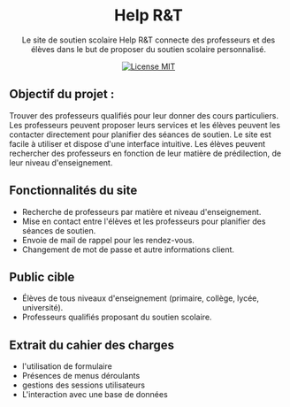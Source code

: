 <h1 align="center">
Help R&T
</h1>

<p align="center">Le site de soutien scolaire Help R&T connecte des professeurs et des élèves dans le but de proposer du soutien scolaire personnalisé. </p>

<p align="center">
  <a href="https://opensource.org/licenses/MIT">
    <img src="https://img.shields.io/badge/License-MIT-blue.svg" alt="License MIT">
  </a>
</p>

## Objectif du projet :
Trouver des professeurs qualifiés pour leur donner des cours particuliers. Les professeurs peuvent proposer leurs services et les élèves peuvent les contacter directement pour planifier des séances de soutien. Le site est facile à utiliser et dispose d'une interface intuitive. Les élèves peuvent rechercher des professeurs en fonction de leur matière de prédilection, de leur niveau d'enseignement.

## Fonctionnalités du site

- Recherche de professeurs par matière et niveau d'enseignement.
- Mise en contact entre l'élèves et les professeurs pour planifier des séances de soutien.
- Envoie de mail de rappel pour les rendez-vous.
- Changement de mot de passe et autre informations client.

## Public cible

- Élèves de tous niveaux d'enseignement (primaire, collège, lycée, université).
- Professeurs qualifiés proposant du soutien scolaire.

## Extrait du cahier des charges
- l'utilisation de formulaire
- Présences de menus déroulants 
- gestions des sessions utilisateurs
- L'interaction avec une base de données
